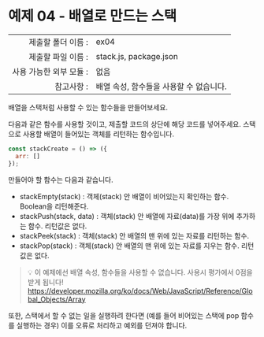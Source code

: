 # 예제 04 - 배열로 만드는 스택

|                      |                    |
| --------------------:| ------------------ |
|   제출할 폴더 이름 :     |  ex04              |
|   제출할 파일 이름 :     |  stack.js, package.json  |
|   사용 가능한 외부 모듈 : |  없음               |
|   참고사항 :           |  배열 속성, 함수들을 사용할 수 없습니다.  |

배열을 스택처럼 사용할 수 있는 함수들을 만들어보세요.

다음과 같은 함수를 사용할 것이고, 제출할 코드의 상단에 해당 코드를 넣어주세요. 스택으로 사용할 배열이 들어있는 객체를 리턴하는 함수입니다.
```javascript
const stackCreate = () => ({
  arr: []
});
```

만들어야 할 함수는 다음과 같습니다.

- stackEmpty(stack) : 객체(stack) 안 배열이 비어있는지 확인하는 함수. Boolean을 리턴해준다.
- stackPush(stack, data) : 객체(stack) 안 배열에 자료(data)를 가장 위에 추가하는 함수. 리턴값은 없다.
- stackPeek(stack) : 객체(stack) 안 배열의 맨 위에 있는 자료를 리턴하는 함수.
- stackPop(stack) : 객체(stack) 안 배열의 맨 위에 있는 자료를 지우는 함수. 리턴값은 없다.

> 💡 이 예제에선 배열 속성, 함수들을 사용할 수 없습니다. 사용시 평가에서 0점을 받게 됩니다!
> https://developer.mozilla.org/ko/docs/Web/JavaScript/Reference/Global_Objects/Array

또한, 스택에서 할 수 없는 일을 실행하려 한다면 (예를 들어 비어있는 스택에 pop 함수를 실행하는 경우) 이를 오류로 처리하고 예외를 던져야 합니다.
